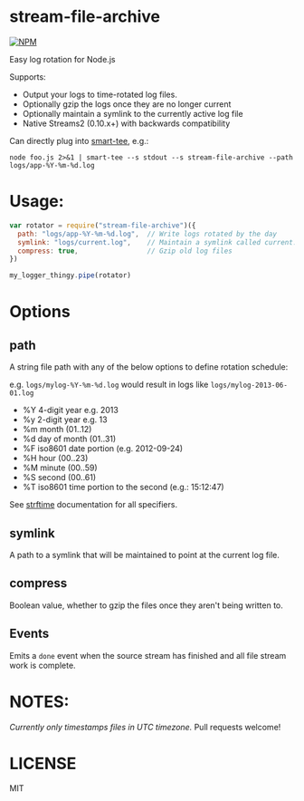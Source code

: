 stream-file-archive
===================

[![NPM](https://nodei.co/npm/stream-file-archive.png)](https://nodei.co/npm/stream-file-archive/)

Easy log rotation for Node.js

Supports:
  * Output your logs to time-rotated log files.
  * Optionally gzip the logs once they are no longer current
  * Optionally maintain a symlink to the currently active log file
  * Native Streams2 (0.10.x+) with backwards compatibility

Can directly plug into [smart-tee](http://npm.im/smart-tee), e.g.:

```
node foo.js 2>&1 | smart-tee --s stdout --s stream-file-archive --path logs/app-%Y-%m-%d.log
```

Usage:
======

```javascript
var rotator = require("stream-file-archive")({
  path: "logs/app-%Y-%m-%d.log",  // Write logs rotated by the day
  symlink: "logs/current.log",    // Maintain a symlink called current.log
  compress: true,                 // Gzip old log files
})

my_logger_thingy.pipe(rotator)
```

Options
=======

path
----

A string file path with any of the below options to define rotation schedule:

e.g. `logs/mylog-%Y-%m-%d.log` would result in logs like `logs/mylog-2013-06-01.log`

  * %Y 4-digit year e.g. 2013
  * %y 2-digit year e.g. 13
  * %m month (01..12)
  * %d day of month (01..31)
  * %F iso8601 date portion (e.g. 2012-09-24)
  * %H hour (00..23)
  * %M minute (00..59)
  * %S second (00..61)
  * %T iso8601 time portion to the second (e.g.: 15:12:47)

See [strftime](https://www.npmjs.com/package/strftime) documentation for all specifiers.

symlink
-------

A path to a symlink that will be maintained to point at the current log file.

compress
--------

Boolean value, whether to gzip the files once they aren't being written to.

Events
---

Emits a `done` event when the source stream has finished and all file stream work is complete.

NOTES:
======

*Currently only timestamps files in UTC timezone.* Pull requests welcome!

LICENSE
=======

MIT
